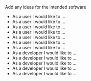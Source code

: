 Add any ideas for the intended software

- As a user I would like to ...
- As a user I would like to ...
- As a user I would like to ...
- As a user I would like to ...
- As a user I would like to ...
- As a user I would like to ...
- As a user I would like to ...
- As a developer I would like to ...
- As a developer I would like to ...
- As a developer I would like to ...
- As a developer I would like to ...
- As a developer I would like to ...

  
